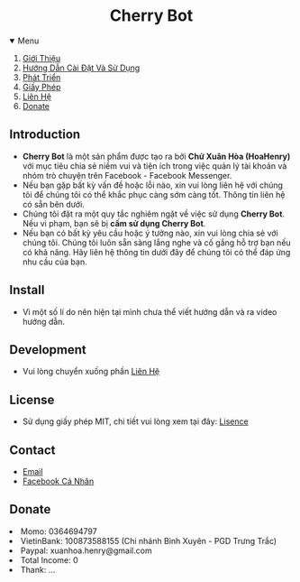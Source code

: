 <h1 align="center">Cherry Bot</h1>
<details open="open">
    <summary>Menu</summary>
    <ol>
        <li><a href="#Introduction">Giới Thiệu</a></li>
        <li><a href="#InstallAndUse">Hướng Dẫn Cài Đặt Và Sử Dụng</a></li>
        <li><a href="#Development">Phát Triển</a></li>
        <li><a href="#License">Giấy Phép</a></li>
        <li><a href="#Contact">Liên Hệ</a></li>
        <li><a href="#Donate">Donate</a></li>
    </ol>
</details>

<!-- Introduction -->
## Introduction
- **Cherry Bot** là một sản phẩm được tạo ra bởi <b>Chử Xuân Hòa (HoaHenry)</b> với mục tiêu chia sẻ niềm vui và tiện ích trong việc quản lý tài khoản và nhóm trò chuyện trên Facebook - Facebook Messenger.
- Nếu bạn gặp bất kỳ vấn đề hoặc lỗi nào, xin vui lòng liên hệ với chúng tôi để chúng tôi có thể khắc phục càng sớm càng tốt. Thông tin liên hệ có sẵn bên dưới.
- Chúng tôi đặt ra một quy tắc nghiêm ngặt về việc sử dụng **Cherry Bot**. Nếu vi phạm, bạn sẽ bị <b>cấm sử dụng **Cherry Bot**</b>.
- Nếu bạn có bất kỳ yêu cầu hoặc ý tưởng nào, xin vui lòng chia sẻ với chúng tôi. Chúng tôi luôn sẵn sàng lắng nghe và cố gắng hỗ trợ bạn nếu có khả năng. Hãy liên hệ thông tin dưới đây để chúng tôi có thể đáp ứng nhu cầu của bạn.

<!-- Install -->
## Install
- Vì một số lí do nên hiện tại mình chưa thể viết hướng dẫn và ra video hướng dẫn.

<!-- Development -->
## Development
- Vui lòng chuyển xuống phần <a href="#Contact">Liên Hệ</a>

<!-- License -->
## License
- Sử dụng giấy phép MIT, chi tiết vui lòng xem tại đây: <a href="/license">Lisence</a>

<!-- Contact -->
## Contact
- <a href="mailto:hotro.cherry@gmail.com">Email</a>
- <a href="https://m.me/s2.henry">Facebook Cá Nhân</a>

<!-- Donate -->
## Donate

<li>Momo: 0364694797</li>
<li>VietinBank: 100873588155 (Chi nhánh Bình Xuyên - PGD Trưng Trắc)</li>
<li>Paypal: xuanhoa.henry@gmail.com</li>
<li>Total Income: 0</li>
<li>Thank: ...</li>
